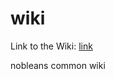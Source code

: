 # wiki

Link to the Wiki: [link](https://github.com/nobleans-playground/wiki/wiki)

nobleans common wiki 
